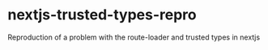 # nextjs-trusted-types-repro
Reproduction of a problem with the route-loader and trusted types in nextjs
